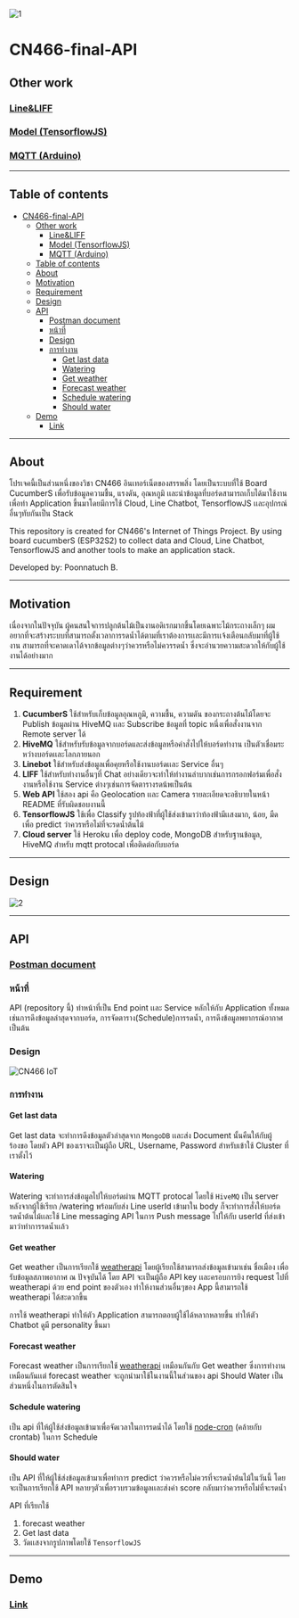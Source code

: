 ![1](https://user-images.githubusercontent.com/61135042/146673161-fb729d2f-79df-439e-9743-281dbff81c8a.png)

# CN466-final-API

## Other work

### [Line&LIFF](https://github.com/6110613228/cn466-final-line)

### [Model (TensorflowJS)](https://github.com/6110613228/cn466-final-model)

### [MQTT (Arduino)](https://github.com/6110613228/cn466-final-mqtt)

---

## Table of contents

- [CN466-final-API](#cn466-final-api)
  - [Other work](#other-work)
    - [Line&LIFF](#lineliff)
    - [Model (TensorflowJS)](#model-tensorflowjs)
    - [MQTT (Arduino)](#mqtt-arduino)
  - [Table of contents](#table-of-contents)
  - [About](#about)
  - [Motivation](#motivation)
  - [Requirement](#requirement)
  - [Design](#design)
  - [API](#api)
    - [Postman document](#postman-document)
    - [หน้าที่](#หน้าที่)
    - [Design](#design-1)
    - [การทำงาน](#การทำงาน)
      - [Get last data](#get-last-data)
      - [Watering](#watering)
      - [Get weather](#get-weather)
      - [Forecast weather](#forecast-weather)
      - [Schedule watering](#schedule-watering)
      - [Should water](#should-water)
  - [Demo](#demo)
    - [Link](#link)

---

## About

โปรเจคนี้เป็นส่วนหนึ่งของวิชา CN466 อินเทอร์เน็ตของสรรพสิ่ง โดยเป็นระบบที่ใช้ Board CucumberS เพื่อรับข้อมูลความชื้น, แรงดัน, อุณหภูมิ เเละนำข้อมูลที่บอร์ดสามารถเก็บได้มาใช้งานเพื่อทำ Application ขึ้นมาโดยมีการใช้ Cloud, Line Chatbot, TensorflowJS เเละอุปกรณ์อื่นๆทับกันเป็น Stack

This repository is created for CN466's Internet of Things Project. By using board cucumberS (ESP32S2) to collect data and Cloud, Line Chatbot, TensorflowJS and another tools to make an application stack.

Developed by: Poonnatuch B.

---

## Motivation

เนื่องจากในปัจจุบัน ผู้คนสนใจการปลูกต้นไม้เป็นงานอดิเรกมากขึ้นโดยเฉพาะไม้กระถางเล็กๆ ผมอยากที่จะสร้างระบบที่สามารถตั้งเวลาการรดน้ำได้ตามที่เราต้องการเเละมีการเเจ้งเตือนกลับมาที่ผู้ใช้งาน สามารถที่จะคาดเดาได้จากข้อมูลต่างๆว่าควรหรือไม่ควรรดน้ำ ซึ่งจะอำนวยความสะดวกให้กับผู้ใช้งานได้อย่างมาก

---

## Requirement

1. __CucumberS__ ใช้สำหรับเก็บข้อมูลอุณหภูมิ, ความชื้น, ความดัน ของกระถางต้นไม้โดยจะ Publish ข้อมูลผ่าน HiveMQ เเละ Subscribe ข้อมูลที่ topic หนึ่งเพื่อสั่งงานจาก Remote server ได้
2. __HiveMQ__ ใช้สำหรับรับข้อมูลจากบอร์ดและส่งข้อมูลหรือคำสั่งไปให้บอร์ดทำงาน เป็นตัวเชื่อมระหว่างบอร์ดเเละโลกภายนอก
3. __Linebot__ ใช้สำหรับส่งข้อมูลเพื่อคุยหรือใช้งานบอร์ดเเละ Service อื่นๆ
4. __LIFF__ ใช้สำหรับทำงานอื่นๆที่ Chat อย่างเดียวจะทำให้ทำงานลำบากเช่นการกรอกฟอร์มเพื่อสั่งงานหรือใช้งาน Service ต่างๆเช่นการจัดตารางรดน้พเป็นต้น
5. __Web API__ ใช้สอง api คือ Geolocation เเละ Camera รายละเอียดจะอธิบายในหน้า README ที่รับผิดชอบงานนี้
6. __TensorflowJS__ ใช้เพื่อ Classify รูปท้องฟ้าที่ผู้ใช้ส่งเข้ามาว่าท้องฟ้ามีเเสงมาก, น้อย, มืด เพื่อ predict ว่าควรหรือไม่ที่จะรดน้ำต้นไม้
7. __Cloud server__ ใช้ Heroku เพื่อ deploy code, MongoDB สำหรับฐานข้อมูล, HiveMQ สำหรับ mqtt protocal เพื่อติดต่อกับบอร์ด

---

## Design

![2](https://user-images.githubusercontent.com/61135042/146673178-d1a8ed58-6305-48aa-b22d-2cb6adcf133a.png)

---

## API

### [Postman document](https://documenter.getpostman.com/view/17798233/UVRAHmww)

### หน้าที่

API (repository นี้) ทำหน้าที่เป็น End point เเละ Service หลักให้กับ Application ทั้งหมด เช่นการดึงข้อมูลล่าสุดจากบอร์ด, การจัดตาราง(Schedule)การรดน้ำ, การดึงข้อมูลพยากรณ์อากาศ เป็นต้น

### Design

![CN466 IoT](https://user-images.githubusercontent.com/61135042/146674470-6274efcc-7d72-4bf5-99b8-539f0e65bd65.png)

### การทำงาน

#### Get last data

Get last data จะทำการดึงข้อมูลตัวล่าสุดจาก `MongoDB` เเละส่ง Document นั้นคืนให้กับผู้ร้องขอ โดยตัว API ของเราจะเป็นผู้ถือ URL, Username, Password สำหรับเข้าใช้ Cluster ที่เราตั้งไว้

#### Watering

Watering จะทำการส่งข้อมูลไปให้บอร์ดผ่าน MQTT protocal โดยใช้ `HiveMQ` เป็น server หลังจากผู้ใช้เรียก /watering พร้อมกับส่ง Line userId เข้ามาใน body ก็จะทำการสั่งให้บอร์ดรดน้ำต้นไม้เเละใช้ Line messaging API ในการ Push message ไปให้กับ userId ที่ส่งเข้ามาว่าทำการรดน้ำเเล้ว

#### Get weather

Get weather เป็นการเรียกใช้ [weatherapi](https://www.weatherapi.com/) โดยผู้เรียกใช้สามารถส่งข้อมูลเข้ามาเช่น ชื่อเมือง เพื่อรับข้อมูลสภาพอากาศ ณ ปัจจุบันได้ โดย API จะเป็นผู้ถือ API key เเละครอบการยิง request ไปที่ weatherapi ด้วย end point ของตัวเอง ทำให้งานส่วนอื่นๆของ App นี้สามารถใช้ weatherapi ได้สะดวกขึ้น

การใช้ weatherapi ทำให้ตัว Application สามารถตอบผู้ใช้ได้หลากหลายขึ้น ทำให้ตัว Chatbot ดูมี personality ขึ้นมา

#### Forecast weather

Forecast weather เป็นการเรียกใช้ [weatherapi](https://www.weatherapi.com/) เหมือนกันกับ Get weather ซึ่งการทำงานเหมือนกันเเต่ forecast weather จะถูกนำมาใช้ในงานนี้ในส่วนของ api Should Water เป็นส่วนหนึ่งในการตัดสินใจ

#### Schedule watering

เป็น api ที่ให้ผู้ใช้ส่งข้อมูลเข้ามาเพื่อจัดเวลาในการรดน้ำได้ โดยใช้ [node-cron](https://www.npmjs.com/package/node-cron) (คล้ายกับ crontab) ในการ Schedule

#### Should water

เป็น API ที่ให้ผู้ใช้ส่งข้อมูลเข้ามาเพื่อทำการ predict ว่าควรหรือไม่ควรที่จะรดน้ำต้นไม้ในวันนี้ โดยจะเป็นการเรียกใช้ API หลายๆตัวเพื่อรวบรวมข้อมูลเเละส่งค่า score กลับมาว่าควรหรือไม่ที่จะรดน้ำ

API ที่เรียกใช้
   1. forecast weather
   2. Get last data
   3. วัดเเสงจากรูปภาพโดยใช้ `TensorflowJS`

---

## Demo

### [Link]()
